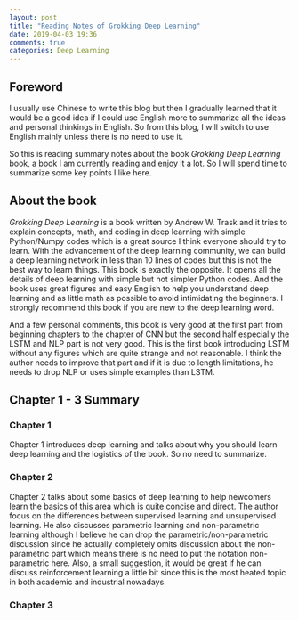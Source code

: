```yaml
---
layout: post
title: "Reading Notes of Grokking Deep Learning"
date: 2019-04-03 19:36
comments: true
categories: Deep Learning
---
```


## Foreword

I usually use Chinese to write this blog but then I gradually learned that it would be a good idea if I could use English more to summarize all the ideas and personal thinkings in English. So from this blog, I will switch to use English mainly unless there is no need to use it.

So this is reading summary notes about the book *Grokking Deep Learning* book, a book I am currently reading and enjoy it a lot. So I will spend time to summarize some key points I like here.

<!--more-->

## About the book

*Grokking Deep Learning* is a book written by Andrew W. Trask and it tries to explain concepts, math, and coding in deep learning with simple Python/Numpy codes which is a great source I think everyone should try to learn. With the advancement of the deep learning community, we can build a deep learning network in less than 10 lines of codes but this is not the best way to learn things. This book is exactly the opposite. It opens all the details of deep learning with simple but not simpler Python codes. And the book uses great figures and easy English to help you understand deep learning and as little math as possible to avoid intimidating the beginners. I strongly recommend this book if you are new to the deep learning word.

And a few personal comments, this book is very good at the first part from beginning chapters to the chapter of CNN but the second half especially the LSTM and NLP part is not very good. This is the first book introducing LSTM without any figures which are quite strange and not reasonable. I think the author needs to improve that part and if it is due to length limitations, he needs to drop NLP or uses simple examples than LSTM.  

## Chapter 1 - 3 Summary

### Chapter 1

Chapter 1 introduces deep learning and talks about why you should learn deep learning and the logistics of the book. So no need to summarize.

### Chapter 2

Chapter 2 talks about some basics of deep learning to help newcomers learn the basics of this area which is quite concise and direct. The author focus on the differences between supervised learning and unsupervised learning. He also discusses parametric learning and non-parametric learning although I believe he can drop the parametric/non-parametric discussion since he actually completely omits discussion about the non-parametric part which means there is no need to put the notation non-parametric here. Also, a small suggestion, it would be great if he can discuss reinforcement learning a little bit since this is the most heated topic in both academic and industrial nowadays.

### Chapter 3